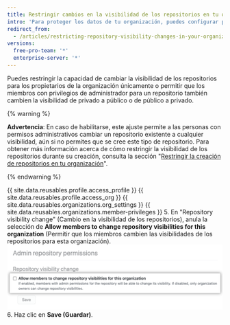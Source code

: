 ```yaml
---
title: Restringir cambios en la visibilidad de los repositorios en tu organización
intro: 'Para proteger los datos de tu organización, puedes configurar permisos para cambiar la visibilidad de los repositorios en tu organización.'
redirect_from:
  - /articles/restricting-repository-visibility-changes-in-your-organization
versions:
  free-pro-team: '*'
  enterprise-server: '*'
---
```


Puedes restringir la capacidad de cambiar la visibilidad de los repositorios para los propietarios de la organización únicamente o permitir que los miembros con privilegios de administrador para un repositorio también cambien la visibilidad de privado a público o de público a privado.

{% warning %}

**Advertencia**: En caso de habilitarse, este ajuste permite a las personas con permisos administrativos cambiar un repositorio existente a cualquier visibilidad, aún si no permites que se cree este tipo de repositorio. Para obtener más información acerca de cómo restringir la visibilidad de los repositorios durante su creación, consulta la sección "[Restringir la creación de repositorios en tu organización](/articles/restricting-repository-creation-in-your-organization)".

{% endwarning %}


{{ site.data.reusables.profile.access_profile }}
{{ site.data.reusables.profile.access_org }}
{{ site.data.reusables.organizations.org_settings }}
{{ site.data.reusables.organizations.member-privileges }}
5. En "Repository visibility change" (Cambio en la visibilidad de los repositorios), anula la selección de **Allow members to change repository visibilities for this organization** (Permitir que los miembros cambien las visibilidades de los repositorios para esta organización). ![Casilla para permitir que los miembros cambien la visibilidad de los repositorios](/assets/images/help/organizations/disallow-members-to-change-repo-visibility.png)
6. Haz clic en **Save (Guardar)**.
